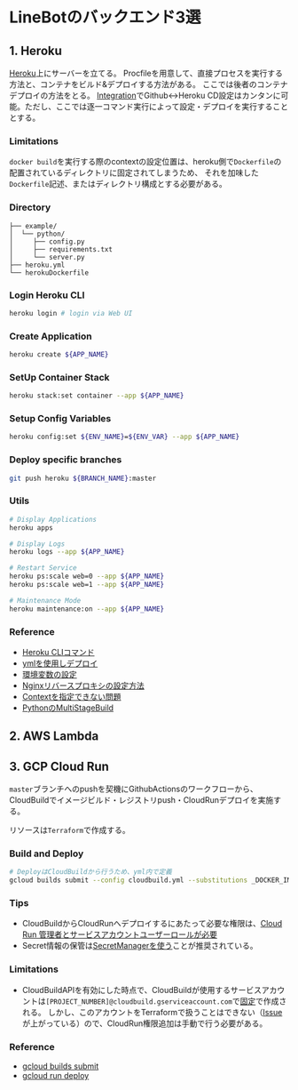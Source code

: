 # LineBotのバックエンド3選

## 1. Heroku

[Heroku](https://dashboard.heroku.com/)上にサーバーを立てる。
Procfileを用意して、直接プロセスを実行する方法と、コンテナをビルド&デプロイする方法がある。
ここでは後者のコンテナデプロイの方法をとる。
[Integration](https://devcenter.heroku.com/articles/github-integration)でGithub<->Heroku CD設定はカンタンに可能。ただし、ここでは逐一コマンド実行によって設定・デプロイを実行することとする。

### Limitations

`docker build`を実行する際のcontextの設定位置は、heroku側で`Dockerfile`の配置されているディレクトリに固定されてしまうため、
それを加味した`Dockerfile`記述、またはディレクトリ構成とする必要がある。

### Directory

```text
├── example/
│  └── python/
│     ├── config.py
│     ├── requirements.txt
│     └── server.py
├── heroku.yml
└── herokuDockerfile
```

### Login Heroku CLI

```bash
heroku login # login via Web UI
```

### Create Application

```bash
heroku create ${APP_NAME}
```

### SetUp Container Stack

```bash
heroku stack:set container --app ${APP_NAME}
```

### Setup Config Variables

```bash
heroku config:set ${ENV_NAME}=${ENV_VAR} --app ${APP_NAME}
```

### Deploy specific branches

```bash
git push heroku ${BRANCH_NAME}:master
```

### Utils

```bash
# Display Applications
heroku apps

# Display Logs
heroku logs --app ${APP_NAME}

# Restart Service
heroku ps:scale web=0 --app ${APP_NAME}
heroku ps:scale web=1 --app ${APP_NAME}

# Maintenance Mode
heroku maintenance:on --app ${APP_NAME}
```

### Reference

- [Heroku CLIコマンド](https://devcenter.heroku.com/articles/heroku-cli-commands)
- [ymlを使用しデプロイ](https://devcenter.heroku.com/articles/build-docker-images-heroku-yml)
- [環境変数の設定](https://devcenter.heroku.com/articles/config-vars)
- [Nginxリバースプロキシの設定方法](https://help.heroku.com/YTWRHLVH/how-do-i-make-my-nginx-proxy-connect-to-a-heroku-app-behind-heroku-ssl)
- [Contextを指定できない問題](https://devcenter.heroku.com/articles/build-docker-images-heroku-yml#known-issues-and-limitations)
- [PythonのMultiStageBuild](https://ep2019.europython.eu/media/conference/slides/PAgMWev-securely-executing-python-machine-learning-models-with-distrol_lAycpRP.pdf)

## 2. AWS Lambda

## 3. GCP Cloud Run

`master`ブランチへのpushを契機にGithubActionsのワークフローから、
CloudBuildでイメージビルド・レジストリpush・CloudRunデプロイを実施する。

リソースは`Terraform`で作成する。

### Build and Deploy

```bash
# DeployはCloudBuildから行うため、yml内で定義
gcloud builds submit --config cloudbuild.yml --substitutions _DOCKER_IMAGE_TAG=${TAG}
```

### Tips

- CloudBuildからCloudRunへデプロイするにあたって必要な権限は、[Cloud Run 管理者とサービスアカウントユーザーロールが必要](https://cloud.google.com/cloud-build/docs/deploying-builds/deploy-cloud-run?hl=ja#continuous-iam)
- Secret情報の保管は[SecretManagerを使う](https://cloud.google.com/run/docs/configuring/environment-variables?hl=ja)ことが推奨されている。

### Limitations

- CloudBuildAPIを有効にした時点で、CloudBuildが使用するサービスアカウントは`[PROJECT_NUMBER]@cloudbuild.gserviceaccount.com`で[固定](https://cloud.google.com/cloud-build/docs/securing-builds/set-service-account-permissions)で作成される。
しかし、このアカウントをTerraformで扱うことはできない（[Issue](https://github.com/hashicorp/terraform-provider-google/issues/5359)が上がっている）ので、CloudRun権限追加は手動で行う必要がある。

### Reference

- [gcloud builds submit](https://cloud.google.com/sdk/gcloud/reference/builds/submit?hl=ja)
- [gcloud run deploy](https://cloud.google.com/sdk/gcloud/reference/run/deploy)
